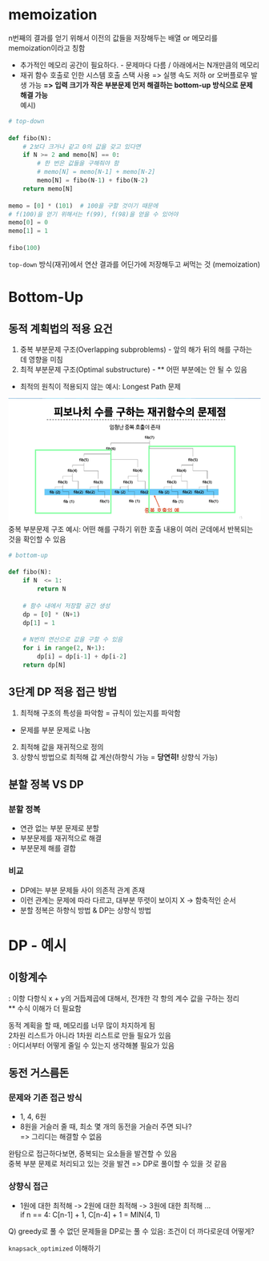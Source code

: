 # memoization  
n번째의 결과를 얻기 위해서 이전의 값들을 저장해두는 배열 or 메모리를 memoization이라고 칭함  
* 추가적인 메모리 공간이 필요하다. - 문제마다 다름 / 아래에서는 N개만큼의 메모리  
* 재귀 함수 호출로 인한 시스템 호출 스택 사용 => 실행 속도 저하 or 오버플로우 발생 가능
**=> 입력 크기가 작은 부분문제 먼저 해결하는 bottom-up 방식으로 문제 해결 가능**  
예시)

```python
# top-down

def fibo(N):
    # 2보다 크거나 같고 0의 값을 갖고 있다면
    if N >= 2 and memo[N] == 0:
        # 한 번은 값들을 구해줘야 함
        # memo[N] = memo[N-1] + memo[N-2]
        memo[N] = fibo(N-1) + fibo(N-2)
    return memo[N]

memo = [0] * (101)  # 100을 구할 것이기 때문에
# f(100)을 얻기 위해서는 f(99), f(98)을 얻을 수 있어야
memo[0] = 0
memo[1] = 1

fibo(100)

```
`top-down` 방식(재귀)에서 연산 결과를 어딘가에 저장해두고 써먹는 것 (memoization)  

# Bottom-Up  
## 동적 계획법의 적용 요건  
1. 중복 부분문제 구조(Overlapping subproblems) - 앞의 해가 뒤의 해를 구하는 데 영향을 미침  
2. 최적 부분문제 구조(Optimal substructure) - 
** 어떤 부분에는 안 될 수 있음  
* 최적의 원칙이 적용되지 않는 예시: Longest Path 문제  

![alt text](image.png)  
중복 부분문제 구조 예시: 어떤 해를 구하기 위한 호출 내용이 여러 군데에서 반복되는 것을 확인할 수 있음  

```python
# bottom-up

def fibo(N):
    if N  <= 1:
        return N

    # 함수 내에서 저장할 공간 생성
    dp = [0] * (N+1)
    dp[1] = 1

    # N번의 연산으로 값을 구할 수 있음
    for i in range(2, N+1):
        dp[i] = dp[i-1] + dp[i-2]
    return dp[N]
```

## 3단계 DP 적용 접근 방법  
1. 최적해 구조의 특성을 파악함 = 규칙이 있는지를 파악함    
  - 문제를 부분 문제로 나눔  
2. 최적해 값을 재귀적으로 정의  
3. 상향식 방법으로 최적해 값 계산(하향식 가능 = **당연히!** 상향식 가능)  

## 분할 정복 VS DP  
### 분할 정복  
* 연관 없는 부분 문제로 분할  
* 부분문제를 재귀적으로 해결  
* 부분문제 해를 결합  

### 비교  
* DP에는 부분 문제들 사이 의존적 관계 존재  
* 이런 관계는 문제에 따라 다르고, 대부분 뚜렷이 보이지 X -> 함축적인 순서  
* 분할 정복은 하향식 방법 & DP는 상향식 방법  

# DP - 예시  
## 이항계수  
: 이항 다항식 x + y의 거듭제곱에 대해서, 전개한 각 항의 계수 값을 구하는 정리  
** 수식 이해가 더 필요함  

동적 계획을 할 때, 메모리를 너무 많이 차지하게 됨  
2차원 리스트가 아니라 1차원 리스트로 만들 필요가 있음  
: 어디서부터 어떻게 줄일 수 있는지 생각해볼 필요가 있음  

## 동전 거스름돈  
### 문제와 기존 접근 방식    
* 1, 4, 6원  
* 8원을 거슬러 줄 때, 최소 몇 개의 동전을 거슬러 주면 되나?  
=> 그리디는 해결할 수 없음  

완탐으로 접근하다보면, 중복되는 요소들을 발견할 수 있음  
중복 부분 문제로 처리되고 있는 것을 발견 => DP로 풀이할 수 있을 것 같음  

### 상향식 접근  
* 1원에 대한 최적해 -> 2원에 대한 최적해 -> 3원에 대한 최적해 ...  
if n == 4:
C[n-1] + 1, C[n-4] + 1 = MIN(4, 1)  

Q) greedy로 풀 수 없던 문제들을 DP로는 풀 수 있음: 조건이 더 까다로운데 어떻게?  

`knapsack_optimized` 이해하기  
